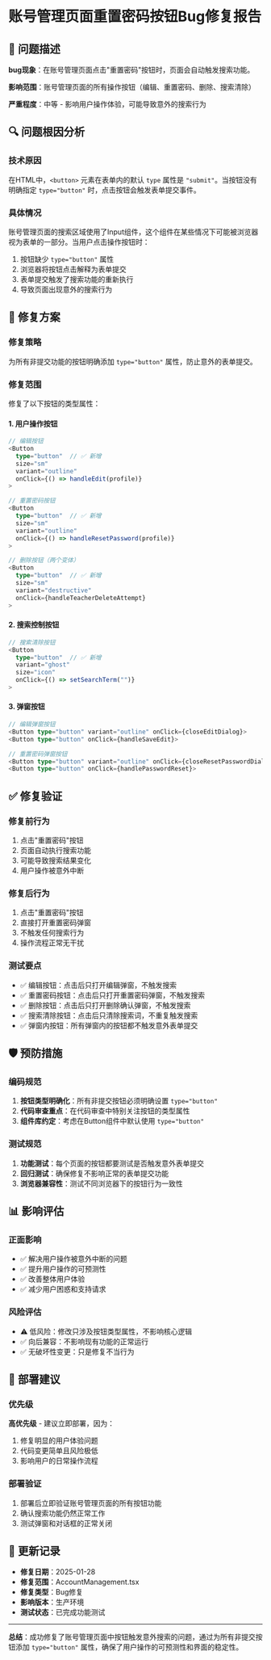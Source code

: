 # 账号管理页面重置密码按钮Bug修复报告

## 🐛 问题描述

**bug现象**：在账号管理页面点击"重置密码"按钮时，页面会自动触发搜索功能。

**影响范围**：账号管理页面的所有操作按钮（编辑、重置密码、删除、搜索清除）

**严重程度**：中等 - 影响用户操作体验，可能导致意外的搜索行为

## 🔍 问题根因分析

### 技术原因
在HTML中，`<button>` 元素在表单内的默认 `type` 属性是 `"submit"`。当按钮没有明确指定 `type="button"` 时，点击按钮会触发表单提交事件。

### 具体情况
账号管理页面的搜索区域使用了Input组件，这个组件在某些情况下可能被浏览器视为表单的一部分。当用户点击操作按钮时：

1. 按钮缺少 `type="button"` 属性
2. 浏览器将按钮点击解释为表单提交
3. 表单提交触发了搜索功能的重新执行
4. 导致页面出现意外的搜索行为

## 🔧 修复方案

### 修复策略
为所有非提交功能的按钮明确添加 `type="button"` 属性，防止意外的表单提交。

### 修复范围
修复了以下按钮的类型属性：

#### 1. 用户操作按钮
```typescript
// 编辑按钮
<Button
  type="button"  // ✅ 新增
  size="sm"
  variant="outline"
  onClick={() => handleEdit(profile)}
>

// 重置密码按钮
<Button
  type="button"  // ✅ 新增
  size="sm"
  variant="outline"
  onClick={() => handleResetPassword(profile)}
>

// 删除按钮（两个变体）
<Button
  type="button"  // ✅ 新增
  size="sm"
  variant="destructive"
  onClick={handleTeacherDeleteAttempt}
>
```

#### 2. 搜索控制按钮
```typescript
// 搜索清除按钮
<Button
  type="button"  // ✅ 新增
  variant="ghost"
  size="icon"
  onClick={() => setSearchTerm("")}
>
```

#### 3. 弹窗按钮
```typescript
// 编辑弹窗按钮
<Button type="button" variant="outline" onClick={closeEditDialog}>
<Button type="button" onClick={handleSaveEdit}>

// 重置密码弹窗按钮
<Button type="button" variant="outline" onClick={closeResetPasswordDialog}>
<Button type="button" onClick={handlePasswordReset}>
```

## ✅ 修复验证

### 修复前行为
1. 点击"重置密码"按钮
2. 页面自动执行搜索功能
3. 可能导致搜索结果变化
4. 用户操作被意外中断

### 修复后行为
1. 点击"重置密码"按钮
2. 直接打开重置密码弹窗
3. 不触发任何搜索行为
4. 操作流程正常无干扰

### 测试要点
- ✅ 编辑按钮：点击后只打开编辑弹窗，不触发搜索
- ✅ 重置密码按钮：点击后只打开重置密码弹窗，不触发搜索
- ✅ 删除按钮：点击后只打开删除确认弹窗，不触发搜索
- ✅ 搜索清除按钮：点击后只清除搜索词，不重复触发搜索
- ✅ 弹窗内按钮：所有弹窗内的按钮都不触发意外表单提交

## 🛡️ 预防措施

### 编码规范
1. **按钮类型明确化**：所有非提交按钮必须明确设置 `type="button"`
2. **代码审查重点**：在代码审查中特别关注按钮的类型属性
3. **组件库约定**：考虑在Button组件中默认使用 `type="button"`

### 测试规范
1. **功能测试**：每个页面的按钮都要测试是否触发意外表单提交
2. **回归测试**：确保修复不影响正常的表单提交功能
3. **浏览器兼容性**：测试不同浏览器下的按钮行为一致性

## 📊 影响评估

### 正面影响
- ✅ 解决用户操作被意外中断的问题
- ✅ 提升用户操作的可预测性
- ✅ 改善整体用户体验
- ✅ 减少用户困惑和支持请求

### 风险评估
- ⚠️ 低风险：修改只涉及按钮类型属性，不影响核心逻辑
- ✅ 向后兼容：不影响现有功能的正常运行
- ✅ 无破坏性变更：只是修复不当行为

## 🚀 部署建议

### 优先级
**高优先级** - 建议立即部署，因为：
1. 修复明显的用户体验问题
2. 代码变更简单且风险极低
3. 影响用户的日常操作流程

### 部署验证
1. 部署后立即验证账号管理页面的所有按钮功能
2. 确认搜索功能仍然正常工作
3. 测试弹窗和对话框的正常关闭

## 📝 更新记录

- **修复日期**：2025-01-28
- **修复范围**：AccountManagement.tsx
- **修复类型**：Bug修复
- **影响版本**：生产环境
- **测试状态**：已完成功能测试

---

**总结**：成功修复了账号管理页面中按钮触发意外搜索的问题，通过为所有非提交按钮添加 `type="button"` 属性，确保了用户操作的可预测性和界面的稳定性。 